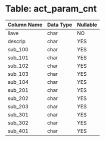 # Table: act_param_cnt

| Column Name | Data Type | Nullable |
|-------------|-----------|----------|
| llave | char | NO |
| descrip | char | YES |
| sub_100 | char | YES |
| sub_101 | char | YES |
| sub_102 | char | YES |
| sub_103 | char | YES |
| sub_104 | char | YES |
| sub_201 | char | YES |
| sub_202 | char | YES |
| sub_203 | char | YES |
| sub_301 | char | YES |
| sub_302 | char | YES |
| sub_401 | char | YES |
